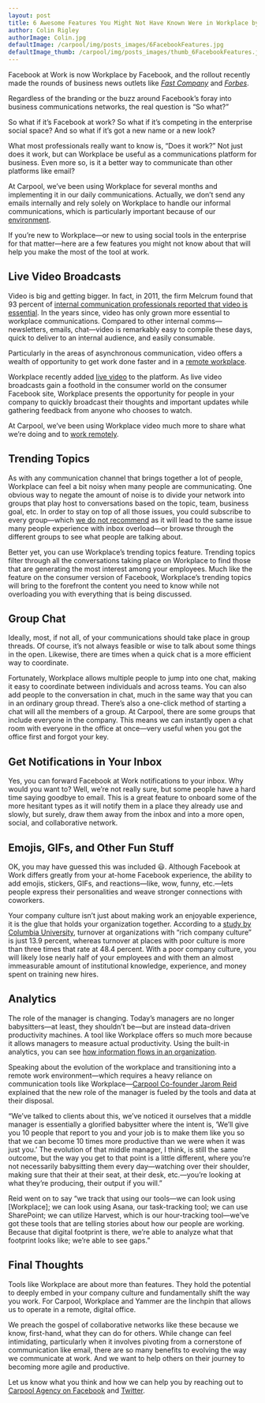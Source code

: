 ```yaml
---
layout: post
title: 6 Awesome Features You Might Not Have Known Were in Workplace by Facebook
author: Colin Rigley
authorImage: Colin.jpg
defaultImage: /carpool/img/posts_images/6FacebookFeatures.jpg
defaultImage_thumb: /carpool/img/posts_images/thumb_6FacebookFeatures.jpg
---
```


Facebook at Work is now Workplace by Facebook, and the rollout recently made the rounds of business news outlets like [*Fast Company*](https://www.google.com/url?sa=t&rct=j&q=&esrc=s&source=web&cd=1&cad=rja&uact=8&ved=0ahUKEwjrgMzl_OfPAhVO2mMKHVPSALwQqQIIHTAA&url=https%3A%2F%2Fwww.fastcompany.com%2F3064638%2Fthe-future-of-work%2Fwill-facebooks-workplace-prove-an-effective-productivity-tool&usg=AFQjCNHVjplbyz_XzrH0zRiZqlOYq4RTPA&sig2=-yj9Uv-zSSwrTuK7EW7YOA&bvm=bv.135974163,d.cGc) and [*Forbes*](https://www.google.com/url?sa=t&rct=j&q=&esrc=s&source=web&cd=2&cad=rja&uact=8&ved=0ahUKEwjrgMzl_OfPAhVO2mMKHVPSALwQqQIIHzAB&url=http%3A%2F%2Fwww.forbes.com%2Fsites%2Fewanspence%2F2016%2F10%2F16%2Ffacebook-workplace-versus-microsoft-sharepoint%2F&usg=AFQjCNGlWMY1hXtvLrgT4Z4luxf6SW-_yQ&sig2=t1BKUD2hanZi1esvndcD5w&bvm=bv.135974163,d.cGc).

<!--more-->

Regardless of the branding or the buzz around Facebook’s foray into business communications networks, the real question is “So what?”

So what if it’s Facebook at work? So what if it’s competing in the enterprise social space? And so what if it’s got a new name or a new look?

What most professionals really want to know is, “Does it work?” Not just does it work, but can Workplace be useful as a communications platform for business. Even more so, is it a better way to communicate than other platforms like email?

At Carpool, we’ve been using Workplace for several months and implementing it in our daily communications. Actually, we don’t send any emails internally and rely solely on Workplace to handle our informal communications, which is particularly important because of our [
environment](http://carpoolagency.com/articles/5-Ways-to-Improve-Communication-in-a-Remote-Work-Environment.html).

If you’re new to Workplace—or new to using social tools in the enterprise for that matter—here are a few features you might not know about that will help you make the most of the tool at work.


Live Video Broadcasts
---------------------

Video is big and getting bigger. In fact, in 2011, the firm Melcrum found that 93 percent of [internal communication professionals reported that video is essential](http://www.enginecreative.co.uk/insights/improving-internal-communication-video). In the years since, video has only grown more essential to workplace communications. Compared to other internal comms—newsletters, emails, chat—video is remarkably easy to compile these days, quick to deliver to an internal audience, and easily consumable.

Particularly in the areas of asynchronous communication, video offers a wealth of opportunity to get work done faster and in a [remote workplace](http://carpoolagency.com/articles/Carpool-Asks-Employees-to-Work-Remotely-for-One-Month.html).

Workplace recently added [live video](https://work.fb.com/) to the platform. As live video broadcasts gain a foothold in the consumer world on the consumer Facebook site, Workplace presents the opportunity for people in your company to quickly broadcast their thoughts and important updates while gathering feedback from anyone who chooses to watch.

At Carpool, we’ve been using Workplace video much more to share what we’re doing and to [work remotely](http://carpoolagency.com/articles/Carpool-Asks-Employees-to-Work-Remotely-for-One-Month.html).


Trending Topics
---------------

As with any communication channel that brings together a lot of people, Workplace can feel a bit noisy when many people are communicating. One obvious way to negate the amount of noise is to divide your network into groups that play host to conversations based on the topic, team, business goal, etc. In order to stay on top of all those issues, you could subscribe to every group—which [we do not recommend](http://carpoolagency.com/articles/How-to-Use-Yammer-for-Internal-Collaboration.html) as it will lead to the same issue many people experience with inbox overload—or browse through the different groups to see what people are talking about.

Better yet, you can use Workplace’s trending topics feature. Trending topics filter through all the conversations taking place on Workplace to find those that are generating the most interest among your employees. Much like the feature on the consumer version of Facebook, Workplace’s trending topics will bring to the forefront the content you need to know while not overloading you with everything that is being discussed.


Group Chat
----------

Ideally, most, if not all, of your communications should take place in group threads. Of course, it’s not always feasible or wise to talk about some things in the open. Likewise, there are times when a quick chat is a more efficient way to coordinate.

Fortunately, Workplace allows multiple people to jump into one chat, making it easy to coordinate between individuals and across teams. You can also add people to the conversation in chat, much in the same way that you can in an ordinary group thread. There’s also a one-click method of starting a chat will all the members of a group. At Carpool, there are some groups that include everyone in the company. This means we can instantly open a chat room with everyone in the office at once—very useful when you got the office first and forgot your key.


Get Notifications in Your Inbox
-------------------------------

Yes, you can forward Facebook at Work notifications to your inbox. Why would you want to? Well, we’re not really sure, but some people have a hard time saying goodbye to email. This is a great feature to onboard some of the more hesitant types as it will notify them in a place they already use and slowly, but surely, draw them away from the inbox and into a more open, social, and collaborative network.


Emojis, GIFs, and Other Fun Stuff
---------------------------------

OK, you may have guessed this was included 😃. Although Facebook at Work differs greatly from your at-home Facebook experience, the ability to add emojis, stickers, GIFs, and reactions—like, wow, funny, etc.—lets people express their personalities and weave stronger connections with coworkers.

Your company culture isn’t just about making work an enjoyable experience, it is the glue that holds your organization together. According to a [study by Columbia University](https://www.entrepreneur.com/article/238640), turnover at organizations with “rich company culture” is just 13.9 percent, whereas turnover at places with poor culture is more than three times that rate at 48.4 percent. With a poor company culture, you will likely lose nearly half of your employees and with them an almost immeasurable amount of institutional knowledge, experience, and money spent on training new hires. 


Analytics
---------

The role of the manager is changing. Today’s managers are no longer babysitters—at least, they shouldn’t be—but are instead data-driven productivity machines. A tool like Workplace offers so much more because it allows managers to measure actual productivity. Using the built-in analytics, you can see [how information flows in an organization](http://carpoolagency.com/articles/Effective-Communication-and-the-Information-Flow.html).

Speaking about the evolution of the workplace and transitioning into a remote work environment—which requires a heavy reliance on communication tools like Workplace—[Carpool Co-founder Jarom Reid](http://carpoolagency.com/articles/How-Employers-Can-Best-Handle-a-Remote-Workforce.html) explained that the new role of the manager is fueled by the tools and data at their disposal.

“We’ve talked to clients about this, we’ve noticed it ourselves that a middle manager is essentially a glorified babysitter where the intent is, ‘We’ll give you 10 people that report to you and your job is to make them like you so that we can become 10 times more productive than we were when it was just you.’ The evolution of that middle manager, I think, is still the same outcome, but the way you get to that point is a little different, where you’re not necessarily babysitting them every day—watching over their shoulder, making sure that their at their seat, at their desk, etc.—you’re looking at what they’re producing, their output if you will.”

Reid went on to say “we track that using our tools—we can look using [Workplace]; we can look using Asana, our task-tracking tool; we can use SharePoint; we can utilize Harvest, which is our hour-tracking tool—we’ve got these tools that are telling stories about how our people are working. Because that digital footprint is there, we’re able to analyze what that footprint looks like; we’re able to see gaps.”


Final Thoughts
--------------

Tools like Workplace are about more than features. They hold the potential to deeply embed in your company culture and fundamentally shift the way you work. For Carpool, Workplace and Yammer are the linchpin that allows us to operate in a remote, digital office.

We preach the gospel of collaborative networks like these because we know, first-hand, what they can do for others. While change can feel intimidating, particularly when it involves pivoting from a cornerstone of communication like email, there are so many benefits to evolving the way we communicate at work. And we want to help others on their journey to becoming more agile and productive.

Let us know what you think and how we can help you by reaching out to [Carpool Agency on Facebook](http://facebook.com/carpoolagency) and [Twitter](http://twitter.com/carpoolagency).
